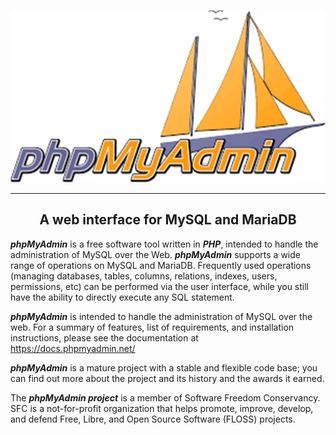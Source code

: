 ![phpMyAdmin](phpMyAdmin.png)

---

## <center>A web interface for MySQL and MariaDB</center>

***phpMyAdmin*** is a free software tool written in ***PHP***, intended to handle the administration of MySQL over the Web. ***phpMyAdmin*** supports a wide range of operations on MySQL and MariaDB. Frequently used operations (managing databases, tables, columns, relations, indexes, users, permissions, etc) can be performed via the user interface, while you still have the ability to directly execute any SQL statement.

***phpMyAdmin*** is intended to handle the administration of MySQL over the web. For a summary of features, list of requirements, and installation instructions, please see the documentation at https://docs.phpmyadmin.net/

***phpMyAdmin*** is a mature project with a stable and flexible code base; you can find out more about the project and its history and the awards it earned.

The ***phpMyAdmin project*** is a member of Software Freedom Conservancy. SFC is a not-for-profit organization that helps promote, improve, develop, and defend Free, Libre, and Open Source Software (FLOSS) projects.
